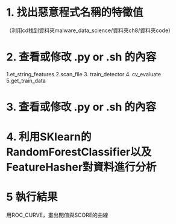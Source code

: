 # 1.	找出惡意程式名稱的特徵值
（利用cd找到資料夾malware_data_science/資料夾ch8/資料夾code）
# 2.	查看或修改 .py or .sh 的內容
1.et_string_features
2.scan_file
3.	train_detector
4.	cv_evaluate
5.get_train_data
# 3.	查看或修改 .py or .sh 的內容

# 4.	利用SKlearn的RandomForestClassifier以及FeatureHasher對資料進行分析

# 5   執行結果
用ROC_CURVE，畫出閥值與SCORE的曲線

